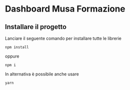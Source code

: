 # Dashboard Musa Formazione

## Installare il progetto

Lanciare il seguente comando per installare tutte le librerie

`npm install` 

oppure

`npm i` 

In alternativa è possibile anche usare 

`yarn` 